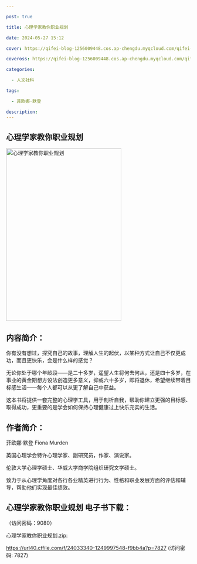 ```yaml
---

post: true

title: 心理学家教你职业规划

date: 2024-05-27 15:12

cover: https://qifei-blog-1256009448.cos.ap-chengdu.myqcloud.com/qifei-blog/660a04cf9f345e8d0394f60f.jpg

coveross: https://qifei-blog-1256009448.cos.ap-chengdu.myqcloud.com/qifei-blog/660a04cf9f345e8d0394f60f.jpg

categories:

  - 人文社科

tags:

  - 菲欧娜·默登

description:
---
```


## 心理学家教你职业规划
<img alt="心理学家教你职业规划 " class="aligncenter loading" data-was-processed="true" decoding="async" fetchpriority="high" height="471" src="https://qifei-blog-1256009448.cos.ap-chengdu.myqcloud.com/qifei-blog/660a04cf9f345e8d0394f60f.jpg " style="cursor: zoom-in;" width="314"/>

## 内容简介：

你有没有想过，探究自己的故事，理解人生的起伏，以某种方式让自己不仅更成功，而且更快乐，会是什么样的感觉？

无论你处于哪个年龄段——是二十多岁，遥望人生将何去何从，还是四十多岁，在事业的黄金期想方设法创造更多意义，抑或六十多岁，即将退休，希望继续带着目标感生活——每个人都可以从更了解自己中获益。

这本书将提供一套完整的心理学工具，用于剖析自我，帮助你建立更强的目标感、取得成功，更重要的是学会如何保持心理健康过上快乐充实的生活。

## 作者简介：

菲欧娜·默登 Fiona Murden

英国心理学会特许心理学家、副研究员，作家、演说家。

伦敦大学心理学硕士、华威大学商学院组织研究文学硕士。

致力于从心理学角度对各行各业精英进行行为、性格和职业发展方面的评估和辅导，帮助他们实现最佳绩效。

## 心理学家教你职业规划 电子书下载：

 （访问密码：9080）

心理学家教你职业规划.zip: 

https://url40.ctfile.com/f/24033340-1249997548-f9bb4a?p=7827 (访问密码: 7827)
